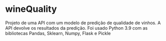 # wineQuality
 Projeto de uma API com um modelo de predição de qualidade de vinhos. A API devolve os resultados da predição. Foi usado Python 3.9 com as bibliotecas Pandas, Sklearn, Numpy, Flask e Pickle
